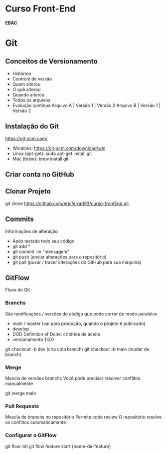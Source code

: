 # Curso Front-End
#### EBAC

# Git
## Conceitos de Versionamento
 - Histórico
 - Controle de versão
 - Quem alterou
 - O quê alterou
 - Quando alterou
 - Todos os arquivos
 - Evolução contínua
Arquivo A | Versão 1 | Versão 2 Arquivo B | Versão 1 | Versão 2

## Instalação do Git
https://git-scm.com/

 - Windows: https://git-scm.com/download/win
 - Linux (apt-get): sudo apt-get install git
 - Mac (brew): brew install git
## Criar conta no GitHub
## Clonar Projeto
git clone https://github.com/ericferrari93/curso-frontEnd.git

## Commits 
Informações de alteração 
 - Após testado todo seu código
 - git add *
 - git commit -m "mensagem"
 - git push (enviar alterações para o repositório)
 - git pull (puxar / trazer alterações do GitHub para sua máquina)

## GitFlow
Fluxo do Git

### Branchs
São ramificações / versões do código que pode correr de modo paralelos

- main / master (vai para produção, quando o projeto é publicado)
- develop 
- DOD Definition of Done: critérios de aceite
- versionamento 1.0.0

git checkout -b dev (cria uma branch)
git checkout -b main (mudar de branch) 


### Merge
Mescla de versões branchs
Você pode precisar resolver conflitos manualmente

git merge main

### Pull Requests
Mescla de branchs no repositório
Permite code review
O repositório resolve os conflitos automaticamente 

### Configurar o GitFlow
git flow init
git flow feature start {nome-da-feature}